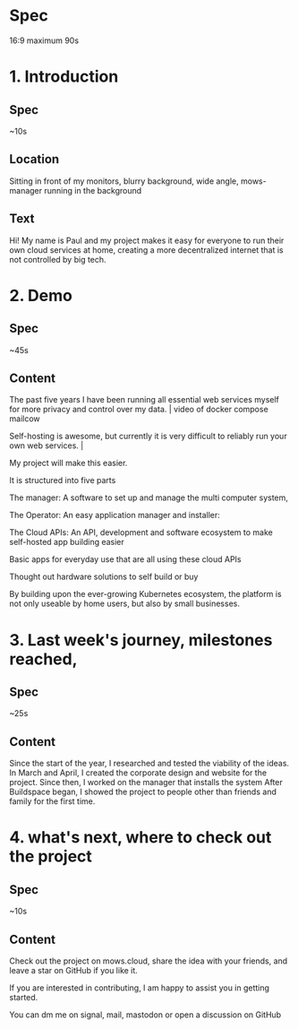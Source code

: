 
# Spec
16:9
maximum 90s


# 1. Introduction
## Spec
~10s
## Location
Sitting in front of my monitors, blurry background, wide angle, mows-manager running in the background

## Text
Hi! My name is Paul and my project makes it easy for everyone to run their own cloud services at home, creating a more decentralized internet that is not controlled by big tech.



# 2. Demo
## Spec
~45s

## Content
The past five years I have been running all essential web services myself for more privacy and control over my data. | video of docker compose mailcow

Self-hosting is awesome, but currently it is very difficult to reliably run your own web services. |

My project will make this easier.

It is structured into five parts

The manager: A software to set up and manage the multi computer system,

The Operator: An easy application manager and installer: 

The Cloud APIs: An API, development and software ecosystem to make self-hosted app building easier

Basic apps for everyday use that are all using these cloud APIs

Thought out hardware solutions to self build or buy

By building upon the ever-growing Kubernetes ecosystem, the platform is not only useable by home users, but also by small businesses.


# 3. Last week's journey, milestones reached,
## Spec 
~25s

## Content

Since the start of the year, I researched and tested the viability of the ideas.
In March and April, I created the corporate design and website for the project.
Since then, I worked on the manager that installs the system
After Buildspace began, I showed the project to people other than friends and family for the first time.

# 4. what's next, where to check out the project
## Spec
~10s

## Content
Check out the project on mows.cloud, share the idea with your friends, and leave a star on GitHub if you like it.

If you are interested in contributing, I am happy to assist you in getting started.

You can dm me on signal, mail, mastodon or open a discussion on GitHub